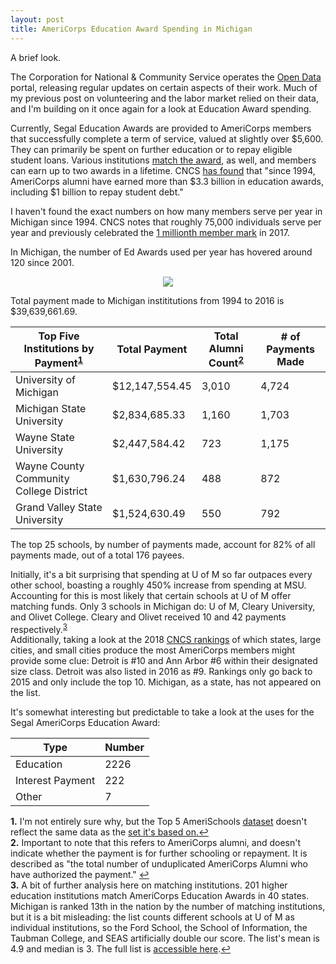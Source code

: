 ```yaml
---
layout: post
title: AmeriCorps Education Award Spending in Michigan
---
```


A brief look. <!--excerpt-->

The Corporation for National & Community Service operates the [Open Data](https://data.nationalservice.gov) portal, releasing regular updates on certain aspects of their work. Much of my previous post on volunteering and the labor market relied on their data, and I'm building on it once again for a look at Education Award spending.

Currently, Segal Education Awards are provided to AmeriCorps members that successfully complete a term of service, valued at slightly over $5,600. They can primarily be spent on further education or to repay eligible student loans. Various institutions [match the award](https://www.nationalservice.gov/programs/americorps/segal-americorps-education-award/matching-institutions), as well, and members can earn up to two awards in a lifetime. CNCS [has found](https://www.nationalservice.gov/programs/americorps/segal-americorps-education-award) that "since 1994, AmeriCorps alumni have earned more than $3.3 billion in education awards, including $1 billion to repay student debt."

I haven't found the exact numbers on how many members serve per year in Michigan since 1994. CNCS notes that roughly 75,000 individuals serve per year and previously celebrated the [1 millionth member mark](https://www.nationalservice.gov/onemillion) in 2017. 

In Michigan, the number of Ed Awards used per year has hovered around 120 since 2001. 
<p align='center'>
<img src="https://leppekja.github.io/images/ed awards used.png">
</p>

Total payment made to Michigan instititutions from 1994 to 2016 is $39,639,661.69. 

| Top Five Institutions by Payment<sup id="a1">[1](#f1)</sup>        | Total Payment  | Total Alumni Count<sup id="a2">[2](#f2)</sup> | # of Payments Made |
|-----------------------------------------|----------------|----------------|----------------|
| University of Michigan                  | $12,147,554.45 | 3,010 | 4,724 |
| Michigan State University               | $2,834,685.33  | 1,160 | 1,703 |
| Wayne State University                  | $2,447,584.42  | 723   | 1,175 |
| Wayne County Community College District | $1,630,796.24  | 488   | 872   |
| Grand Valley State University           | $1,524,630.49  | 550   | 792   |

The top 25 schools, by number of payments made, account for 82% of all payments made, out of a total 176 payees.

Initially, it's a bit surprising that spending at U of M so far outpaces every other school, boasting a roughly 450% increase from spending at MSU. Accounting for this is most likely that certain schools at U of M offer matching funds. Only 3 schools in Michigan do: U of M, Cleary University, and Olivet College. Cleary and Olivet received 10 and 42 payments respectively.<sup id="a3">[3](#f3)</sup>  
Additionally, taking a look at the 2018 [CNCS rankings](https://nationalservice.gov/programs/americorps/ameristates-and-americities) of which states, large cities, and small cities produce the most AmeriCorps members might provide some clue: Detroit is #10 and Ann Arbor #6 within their designated size class. Detroit was also listed in 2016 as #9. Rankings only go back to 2015 and only include the top 10. Michigan, as a state, has not appeared on the list. 

It's somewhat interesting but predictable to take a look at the uses for the Segal AmeriCorps Education Award:

| Type             | Number |
|------------------|--------|
| Education        | 2226   |
| Interest Payment | 222    |
| Other            | 7      |

<b id="f1">1.</b> I'm not entirely sure why, but the Top 5 AmeriSchools [dataset](https://data.nationalservice.gov/National-Service/Top-5-AmeriSchools-in-Michigan/4p2t-6huy) doesn't reflect the same data as the [set it's based on.](https://data.nationalservice.gov/National-Service/Segal-AmeriCorps-Education-Award-Detailed-Payments/a97a-g8k4/data)[↩](#a1)<br>
<b id="f2">2.</b> Important to note that this refers to AmeriCorps alumni, and doesn't indicate whether the payment is for further schooling or repayment. It is described as "the total number of unduplicated AmeriCorps Alumni who have authorized the payment." [↩](#a2)<br>
<b id="f3">3.</b> A bit of further analysis here on matching institutions. 201 higher education institutions match AmeriCorps Education Awards in 40 states. Michigan is ranked 13th in the nation by the number of matching institutions, but it is a bit misleading: the list counts different schools at U of M as individual institutions, so the Ford School, the School of Information, the Taubman College, and SEAS artificially double our score. The list's mean is 4.9 and median is 3. The full list is [accessible here](https://www.nationalservice.gov/programs/americorps/segal-americorps-education-award/matching-institutions).[↩](#a3)<br>
